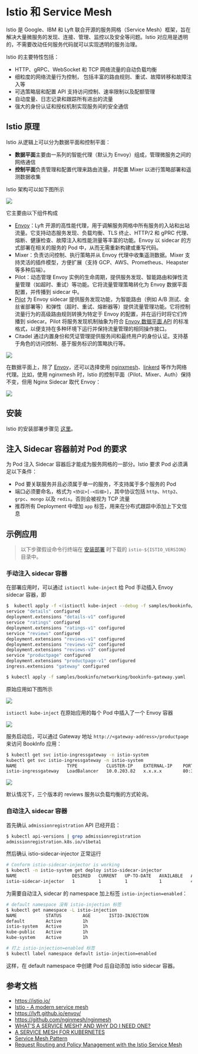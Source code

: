 # Istio 和 Service Mesh

Istio 是 Google、IBM 和 Lyft 联合开源的服务网格（Service Mesh）框架，旨在解决大量微服务的发现、连接、管理、监控以及安全等问题。Istio 对应用是透明的，不需要改动任何服务代码就可以实现透明的服务治理。

Istio 的主要特性包括：

- HTTP、gRPC、WebSocket 和 TCP 网络流量的自动负载均衡
- 细粒度的网络流量行为控制， 包括丰富的路由规则、重试、故障转移和故障注入等
- 可选策略层和配置 API 支持访问控制、速率限制以及配额管理
- 自动度量、日志记录和跟踪所有进出的流量
- 强大的身份认证和授权机制实现服务间的安全通信

## Istio 原理

Istio 从逻辑上可以分为数据平面和控制平面：

- **数据平面**主要由一系列的智能代理（默认为 Envoy）组成，管理微服务之间的网络通信
- **控制平面**负责管理和配置代理来路由流量，并配置 Mixer 以进行策略部署和遥测数据收集

Istio 架构可以如下图所示

![](images/istio-arch.png)

它主要由以下组件构成

- [Envoy](https://lyft.github.io/envoy/)：Lyft 开源的高性能代理，用于调解服务网格中所有服务的入站和出站流量。它支持动态服务发现、负载均衡、TLS 终止、HTTP/2 和 gPRC 代理、熔断、健康检查、故障注入和性能测量等丰富的功能。Envoy 以 sidecar 的方式部署在相关的服务的 Pod 中，从而无需重新构建或重写代码。
- Mixer：负责访问控制、执行策略并从 Envoy 代理中收集遥测数据。Mixer 支持灵活的插件模型，方便扩展（支持 GCP、AWS、Prometheus、Heapster 等多种后端）。
- Pilot：动态管理 Envoy 实例的生命周期，提供服务发现、智能路由和弹性流量管理（如超时、重试）等功能。它将流量管理策略转化为 Envoy 数据平面配置，并传播到 sidecar 中。
- [Pilot](https://istio.io/zh/docs/concepts/traffic-management/#pilot-%E5%92%8C-envoy) 为 Envoy sidecar 提供服务发现功能，为智能路由（例如 A/B 测试、金丝雀部署等）和弹性（超时、重试、熔断器等）提供流量管理功能。它将控制流量行为的高级路由规则转换为特定于 Envoy 的配置，并在运行时将它们传播到 sidecar。Pilot 将服务发现机制抽象为符合 [Envoy 数据平面 API](https://github.com/envoyproxy/data-plane-api) 的标准格式，以便支持在多种环境下运行并保持流量管理的相同操作接口。
- Citadel 通过内置身份和凭证管理提供服务间和最终用户的身份认证。支持基于角色的访问控制、基于服务标识的策略执行等。

![](images/istio-service.png)

在数据平面上，除了 [Envoy](https://www.envoyproxy.io)，还可以选择使用 [nginxmesh](https://github.com/nginmesh/nginmesh)、[linkerd](https://linkerd.io/getting-started) 等作为网络代理。比如，使用 nginxmesh 时，Istio 的控制平面（Pilot、Mixer、Auth）保持不变，但用 Nginx Sidecar 取代 Envoy：

![](images/nginx_sidecar.png)

## 安装

Istio 的安装部署步骤见 [这里](istio-deploy.md)。

## 注入 Sidecar 容器前对 Pod 的要求

为 Pod 注入 Sidecar 容器后才能成为服务网格的一部分。Istio 要求 Pod 必须满足以下条件：

- Pod 要关联服务并且必须属于单一的服务，不支持属于多个服务的 Pod
- 端口必须要命名，格式为 `<协议>[-<后缀>]`，其中协议包括 `http`、`http2`、`grpc`、`mongo` 以及 `redis`。否则会被视为 TCP 流量
- 推荐所有 Deployment 中增加 `app` 标签，用来在分布式跟踪中添加上下文信息

## 示例应用

> 以下步骤假设命令行终端在 [安装部署](istio-deploy.md) 时下载的 `istio-${ISTIO_VERSION}` 目录中。

### 手动注入 sidecar 容器

在部署应用时，可以通过 `istioctl kube-inject` 给 Pod 手动插入 Envoy sidecar 容器，即

```sh
$  kubectl apply -f <(istioctl kube-inject --debug -f samples/bookinfo/platform/kube/bookinfo.yaml)
service "details" configured
deployment.extensions "details-v1" configured
service "ratings" configured
deployment.extensions "ratings-v1" configured
service "reviews" configured
deployment.extensions "reviews-v1" configured
deployment.extensions "reviews-v2" configured
deployment.extensions "reviews-v3" configured
service "productpage" configured
deployment.extensions "productpage-v1" configured
ingress.extensions "gateway" configured

$ kubectl apply -f samples/bookinfo/networking/bookinfo-gateway.yaml
```

原始应用如下图所示

![](images/bookinfo.png)

`istioctl kube-inject` 在原始应用的每个 Pod 中插入了一个 Envoy 容器

![](images/bookinfo2.png)

服务启动后，可以通过 Gateway 地址 `http://<gateway-address>/productpage` 来访问 BookInfo 应用：

```sh
$ kubectl get svc istio-ingressgateway -n istio-system
kubectl get svc istio-ingressgateway -n istio-system
NAME                   TYPE           CLUSTER-IP    EXTERNAL-IP    PORT(S)                                                                                                     AGE
istio-ingressgateway   LoadBalancer   10.0.203.82   x.x.x.x        80:31380/TCP,443:31390/TCP,31400:31400/TCP,15011:31720/TCP,8060:31948/TCP,15030:32340/TCP,15031:31958/TCP   2h
```

![](images/productpage.png)

默认情况下，三个版本的 reviews 服务以负载均衡的方式轮询。

### 自动注入 sidecar 容器

首先确认 `admissionregistration` API 已经开启：

```sh
$ kubectl api-versions | grep admissionregistration
admissionregistration.k8s.io/v1beta1
```

然后确认 istio-sidecar-injector 正常运行

```sh
# Conform istio-sidecar-injector is working
$ kubectl -n istio-system get deploy istio-sidecar-injector
NAME                     DESIRED   CURRENT   UP-TO-DATE   AVAILABLE   AGE
istio-sidecar-injector   1         1         1            1           4m
```

为需要自动注入 sidecar 的 namespace 加上标签 `istio-injection=enabled`：

```sh
# default namespace 没有 istio-injection 标签
$ kubectl get namespace -L istio-injection
NAME           STATUS        AGE       ISTIO-INJECTION
default        Active        1h
istio-system   Active        1h
kube-public    Active        1h
kube-system    Active        1h

# 打上 istio-injection=enabled 标签
$ kubectl label namespace default istio-injection=enabled
```

这样，在 default namespace 中创建 Pod 后自动添加 istio sidecar 容器。

## 参考文档

- <https://istio.io/>
- [Istio - A modern service mesh](https://istio.io/talks/istio_talk_gluecon_2017.pdf)
- <https://lyft.github.io/envoy/>
- <https://github.com/nginmesh/nginmesh>
- [WHAT’S A SERVICE MESH? AND WHY DO I NEED ONE?](https://buoyant.io/2017/04/25/whats-a-service-mesh-and-why-do-i-need-one/)
- [A SERVICE MESH FOR KUBERNETES](https://buoyant.io/2016/10/04/a-service-mesh-for-kubernetes-part-i-top-line-service-metrics/)
- [Service Mesh Pattern](http://philcalcado.com/2017/08/03/pattern_service_mesh.html)
- [Request Routing and Policy Management with the Istio Service Mesh](http://blog.kubernetes.io/2017/10/request-routing-and-policy-management.html)
